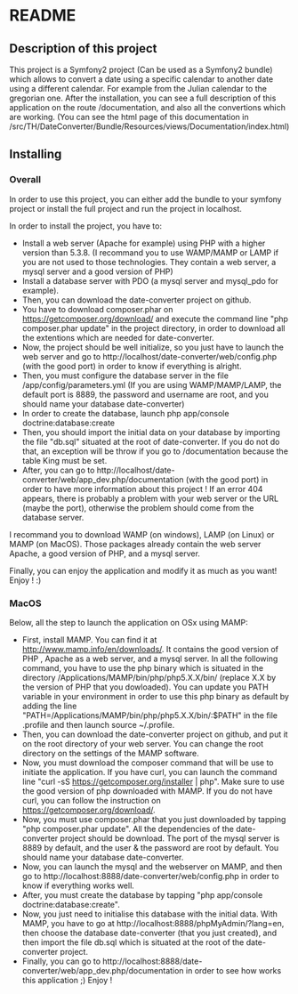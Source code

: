 README
======

Description of this project
-----------------

This project is a Symfony2 project (Can be used as a Symfony2 bundle) which allows to convert a date using a specific calendar to another date using a different calendar. For example from the Julian calendar to the gregorian one. 
After the installation, you can see a full description of this application on the route /documentation, and also all the convertions which are working. (You can see the html page of this documentation in /src/TH/DateConverter/Bundle/Resources/views/Documentation/index.html)

## Installing

### Overall

In order to use this project, you can either add the bundle to your symfony project or install the full project and run the project in localhost.

In order to install the project, you have to:

  * Install a web server (Apache for example) using PHP with a higher version than 5.3.8. (I recommand you to use WAMP/MAMP or LAMP if you are not used to those technologies. They contain a web server, a mysql server and a good version of PHP)
  * Install a database server with PDO (a mysql server and mysql_pdo for example).
  * Then, you can download the date-converter project on github.
  * You have to download composer.phar on https://getcomposer.org/download/ and execute the command line "php composer.phar update" in the project directory, in order to download all the extentions which are needed for date-converter.
  * Now, the project should be well initialize, so you just have to launch the web server and go to http://localhost/date-converter/web/config.php (with the good port) in order to know if everything is alright.
  * Then, you must configure the database server in the file /app/config/parameters.yml (If you are using WAMP/MAMP/LAMP, the default port is 8889, the password and username are root, and you should name your database date-converter)
  * In order to create the database, launch php app/console doctrine:database:create
  * Then, you should import the initial data on your database by importing the file "db.sql" situated at the root of date-converter. If you do not do that, an exception will be throw if you go to /documentation because the table King must be set.
  * After, you can go to http://localhost/date-converter/web/app_dev.php/documentation (with the good port) in order to have more information about this project ! If an error 404 appears, there is probably a problem with your web server or the URL (maybe the port), otherwise the problem should come from the database server.

I recommand you to download WAMP (on windows), LAMP (on Linux) or MAMP (on MacOS). Those packages already contain the web server Apache, a good version of PHP, and a mysql server.

Finally, you can enjoy the application and modify it as much as you want! Enjoy ! :)

### MacOS

Below, all the step to launch the application on OSx using MAMP: 

* First, install MAMP. You can find it at http://www.mamp.info/en/downloads/. It contains the good version of PHP , Apache as a web server, and a mysql server. In all the following command, you have to use the php binary which is situated in the directory /Applications/MAMP/bin/php/php5.X.X/bin/ (replace X.X by the version of PHP that you dowloaded). You can update you PATH variable in your environment in order to use this php binary as default by adding the line "PATH=/Applications/MAMP/bin/php/php5.X.X/bin/:$PATH" in the file .profile and then launch source ~/.profile.
* Then, you can download the date-converter project on github, and put it on the root directory of your web server. You can change the root directory on the settings of the MAMP software.
* Now, you must download the composer command that will be use to initiate the application. If you have curl, you can launch the command line "curl -sS https://getcomposer.org/installer | php". Make sure to use the good version of php downloaded with MAMP. If you do not have curl, you can follow the instruction on https://getcomposer.org/download/.
* Now, you must use composer.phar that you just downloaded by tapping "php composer.phar update". All the dependencies of the date-converter project should be download. The port of the mysql server is 8889 by default, and the user & the password are root by default. You should name your database date-converter.
* Now, you can launch the mysql and the webserver on MAMP, and then go to http://localhost:8888/date-converter/web/config.php in order to know if everything works well.
* After, you must create the database by tapping "php app/console doctrine:database:create". 
* Now, you just need to initialise this database with the initial data. With MAMP, you have to go at http://localhost:8888/phpMyAdmin/?lang=en, then choose the database date-converter (that you just created), and then import the file db.sql which is situated at the root of the date-converter project.
* Finally, you can go to http://localhost:8888/date-converter/web/app_dev.php/documentation in order to see how works this application ;) Enjoy !
